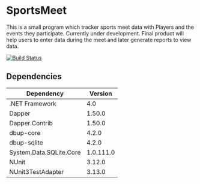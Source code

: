 # SportsMeet
This is a small program which tracker sports meet data with Players and the events they participate. Currently under development. Final product will help users to enter data during the meet and later generate reports to view data.

[![Build Status](https://travis-ci.com/KRVPerera/SportsMeet.svg?branch=master)](https://travis-ci.com/KRVPerera/SportsMeet)

## Dependencies
| Dependency              | Version   |
| ----------------------- | --------- |
| .NET Framework          | 4.0       |
| Dapper                  | 1.50.0    |
| Dapper.Contrib          | 1.50.0    |
| dbup-core               | 4.2.0     |
| dbup-sqlite             | 4.2.0     |
| System.Data.SQLite.Core | 1.0.111.0 |
| NUnit					  | 3.12.0    |
| NUnit3TestAdapter       | 3.13.0    |
